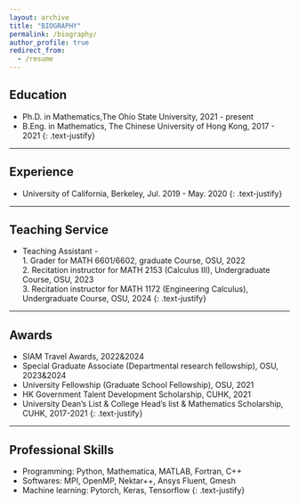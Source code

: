 ```yaml
---
layout: archive
title: "BIOGRAPHY"
permalink: /biography/
author_profile: true
redirect_from:
  - /resume
---
```


## Education

* Ph.D. in Mathematics,The Ohio State University, 2021 - present
* B.Eng. in Mathematics, The Chinese University of Hong Kong, 2017 - 2021
{: .text-justify}

---

## Experience

* University of California, Berkeley, Jul. 2019 - May. 2020
{: .text-justify}

---



## Teaching Service

* Teaching Assistant -
<br>1. Grader for MATH 6601/6602, graduate Course, OSU, 2022
<br>2. Recitation instructor for MATH 2153 (Calculus III), Undergraduate Course, OSU, 2023
<br>3. Recitation instructor for MATH 1172 (Engineering Calculus), Undergraduate Course, OSU, 2024
{: .text-justify}

---

##  Awards
* SIAM Travel Awards, 2022&2024
* Special Graduate Associate (Departmental research fellowship), OSU, 2023&2024
* University Fellowship (Graduate School Fellowship), OSU, 2021
* HK Government Talent Development Scholarship, CUHK, 2021
* University Dean’s List & College Head’s list & Mathematics Scholarship, CUHK, 2017-2021
{: .text-justify}


---

## Professional Skills
* Programming: Python, Mathematica, MATLAB, Fortran, C++
* Softwares: MPI, OpenMP, Nektar++, Ansys Fluent, Gmesh
* Machine learning: Pytorch, Keras, Tensorflow
{: .text-justify}
